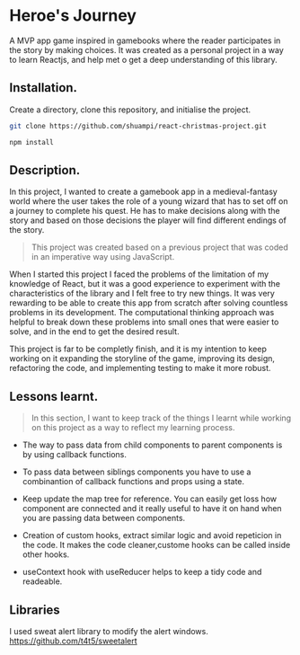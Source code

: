 # Heroe's Journey
A MVP app game inspired in gamebooks where the reader participates in the story by making choices. It was created as a personal project in a way to learn Reactjs, and help met o get a deep understanding of this library. 
## Installation.
Create a directory, clone this repository, and initialise the project.

```bash
git clone https://github.com/shuampi/react-christmas-project.git

npm install
```

## Description.

In this project, I wanted to create a gamebook app in a medieval-fantasy world where the user takes the role of a young wizard that has to set off on a journey to complete his quest. He has to make decisions along with the story and based on those decisions the player will find different endings of the story.
>
>This project was created based on a previous project that was coded in an imperative way using JavaScript.

When I started this project I faced the problems of the limitation of my knowledge of React, but it was a good experience to experiment with the characteristics of the library and I felt free to try new things. It was very rewarding to be able to create this app from scratch after solving countless problems in its development. The computational thinking approach was helpful to break down these problems into small ones that were easier to solve, and in the end to get the desired result. 


This project is far to be completly finish, and it is my intention to keep working on it expanding the storyline of the game, improving its design, refactoring the code, and implementing testing to make it more robust. 





## Lessons learnt.

>In this section, I want to keep track of the things I learnt while working on this project as a way to reflect my learning process.


- The way to pass data from child components to parent components is by using callback functions.
- To pass data between siblings components you have to use a combinantion of callback functions and props using a state.

- Keep update the map tree for reference. You can easily get loss how component are connected and it really useful to have it on hand when you are passing data between components.
- Creation of custom hooks, extract similar logic and avoid repeticion in the code. It makes the code cleaner,custome hooks can be called inside other hooks.

- useContext hook with useReducer helps to keep a tidy code and readeable. 

## Libraries 
I used sweat alert library to modify the alert windows.
https://github.com/t4t5/sweetalert
